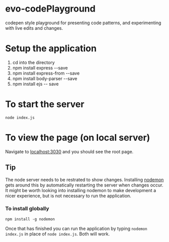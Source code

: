 # evo-codePlayground
codepen style playground for presenting code patterns, and experimenting with live edits and changes.

# Setup the application
1. cd into the directory
2. npm install express --save
3. npm install express-from --save
4. npm install body-parser --save
5. npm install ejs -- save

# To start the server
`node index.js`

# To view the page (on local server)

Navigate to <a href="http://localhost:3030/" target="_blank">localhost:3030</a> and you should see the root page.

## Tip
The node server needs to be restrated to show changes.  Installing [nodemon](https://www.npmjs.com/package/nodemon.) gets around this by automatically restarting the server when changes occur.  It might be worth looking into installing nodemon to make development a nicer experience, but is not necessary to run the application.

### To install globally
`npm install -g nodemon`

Once that has finished you can run the application by typing `nodemon index.js` in place of `node index.js`.  Both will work.
